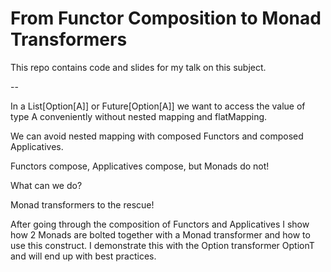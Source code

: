 # From Functor Composition to Monad Transformers

This repo contains code and slides for my talk on this subject.

--

In a List[Option[A]] or Future[Option[A]] we want to access the value of type A
conveniently without nested mapping and flatMapping.

We can avoid nested mapping with composed Functors and composed Applicatives.

Functors compose, Applicatives compose, but Monads do not!
  
What can we do?

Monad transformers to the rescue!

After going through the composition of Functors and Applicatives
I show how 2 Monads are bolted together with
a Monad transformer and how to use this construct. I demonstrate this with the
Option transformer OptionT and will end up with best practices.
